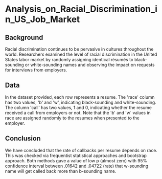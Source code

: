 # Analysis_on_Racial_Discrimination_in_US_Job_Market

## Background

Racial discrimination continues to be pervasive in cultures throughout the world. Researchers examined the level of racial discrimination in the United States labor market by randomly assigning identical résumés to black-sounding or white-sounding names and observing the impact on requests for interviews from employers.

## Data

In the dataset provided, each row represents a resume. The 'race' column has two values, 'b' and 'w', indicating black-sounding and white-sounding. The column 'call' has two values, 1 and 0, indicating whether the resume received a call from employers or not.
Note that the 'b' and 'w' values in race are assigned randomly to the resumes when presented to the employer.

## Conclusion

We have concluded that the rate of callbacks per resume depends on race. This was checked via frequentist statistical approaches and bootstrap approach. Both methods gave a value of low p (almost zero) with 95% confidence interval between .01642 and .04722 (rate) that w-sounding name will get called back more than b-sounding name.
